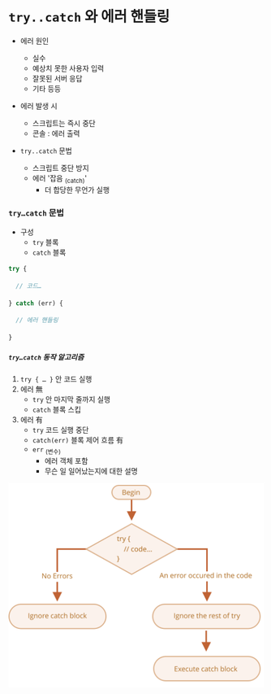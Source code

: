 `try..catch` 와 에러 핸들링
=========================

- 에러 원인
  - 실수
  - 예상치 못한 사용자 입력
  - 잘못된 서버 응답
  - 기타 등등
- 에러 발생 시
  - 스크립트는 즉시 중단
  - 콘솔 : 에러 출력

- `try..catch` 문법
  - 스크립트 중단 방지
  - 에러 '잡음 <sub>(catch)</sub>'
    - 더 합당한 무언가 실행

### `try…catch` 문법
- 구성
  - `try` 블록
  - `catch` 블록
```javascript
try {

  // 코드…

} catch (err) {

  // 에러 핸들링

}
```
##### `try…catch` 동작 알고리즘
1. `try { … }` 안 코드 실행
2. 에러 無
    - `try` 안 마지막 줄까지 실행
    - `catch` 블록 스킵
3. 에러 有
    - `try` 코드 실행 중단
    - `catch(err)` 블록 제어 흐름 有
    - `err` <sub>(변수)</sub>
      - 에러 객체 포함
      - 무슨 일 일어났는지에 대한 설명

![try-catch-flow](./images/10/try-catch-flow.svg)

